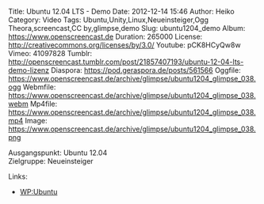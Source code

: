 Title: Ubuntu 12.04 LTS - Demo
Date: 2012-12-14 15:46
Author: Heiko
Category: Video
Tags: Ubuntu,Unity,Linux,Neueinsteiger,Ogg Theora,screencast,CC by,glimpse,demo
Slug: ubuntu1204_demo
Album: https://www.openscreencast.de
Duration: 265000
License: http://creativecommons.org/licenses/by/3.0/
Youtube: pCK8HCyQw8w
Vimeo: 41097828
Tumblr: http://openscreencast.tumblr.com/post/21857407193/ubuntu-12-04-lts-demo-lizenz
Diaspora: https://pod.geraspora.de/posts/561566
Oggfile: https://www.openscreencast.de/archive/glimpse/ubuntu1204_glimpse_038.ogg
Webmfile: https://www.openscreencast.de/archive/glimpse/ubuntu1204_glimpse_038.webm
Mp4file: https://www.openscreencast.de/archive/glimpse/ubuntu1204_glimpse_038.mp4
Image: https://www.openscreencast.de/archive/glimpse/ubuntu1204_glimpse_038.png

Ausgangspunkt: Ubuntu 12.04  
Zielgruppe: Neueinsteiger  

Links:

  * [WP:Ubuntu](http://de.wikipedia.org/wiki/Ubuntu "Link zu WP:Ubuntu" )

